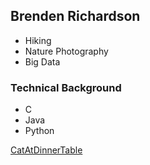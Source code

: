 ## Brenden Richardson

* Hiking 
* Nature Photography
* Big Data

### Technical Background

* C
* Java
* Python

[CatAtDinnerTable](https://i.kym-cdn.com/entries/icons/original/000/030/157/womanyellingcat.jpg)
